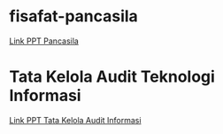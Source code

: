 # fisafat-pancasila
<a href="https://www.canva.com/design/DAGW7wh7Nf0/vZCo6ib39Q51wW3FhlyAIg/view?utm_content=DAGW7wh7Nf0&utm_campaign=designshare&utm_medium=link&utm_source=editor">Link PPT Pancasila</a>
<br />
# Tata Kelola Audit Teknologi Informasi
<a href="https://www.canva.com/design/DAGYwkQmIwg/VPORj6mHlHLr_67h_RbBcA/edit?utm_content=DAGYwkQmIwg&utm_campaign=designshare&utm_medium=link2&utm_source=sharebutton">Link PPT Tata Kelola Audit Informasi<a/>
